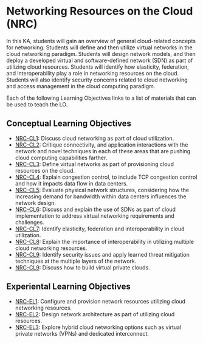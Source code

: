 # Networking Resources on the Cloud (NRC)
In this KA, students will gain an overview of general cloud-related
concepts for networking. Students will define and then utilize virtual networks in the cloud networking paradigm. Students will
design network models, and then deploy a developed virtual and
software-defined network (SDN) as part of utilizing cloud resources.
Students will identify how elasticity, federation, and interoperability play a role in networking resources on the cloud. Students will
also identify security concerns related to cloud networking and
access management in the cloud computing paradigm.

Each of the following Learning Objectives links to a list of materials that can be used to teach the LO.

## Conceptual Learning Objectives

* [NRC-CL1](LOs/NRC-CL1.md):  	Discuss cloud networking as part of cloud utilization.	 
* [NRC-CL2](LOs/NRC-CL2.md):  	Critique connectivity, and application interactions with the network and novel techniques in each of these areas that are pushing cloud computing capabilities farther.	 
* [NRC-CL3](LOs/NRC-CL3.md):  	Define virtual networks as part of provisioning cloud resources on the cloud.	 
* [NRC-CL4](LOs/NRC-CL4.md):  	Explain congestion control, to include TCP congestion control and how it impacts data flow in data centers.	 
* [NRC-CL5](LOs/NRC-CL5.md):  	Evaluate physical network structures, considering how the increasing demand for bandwidth within data centers influences the network design.	 
* [NRC-CL6](LOs/NRC-CL6.md):  	Discuss and explain the use of SDNs as part of cloud implementation to address virtual networking requirements and challenges.	 
* [NRC-CL7](LOs/NRC-CL7.md):  	Identify elasticity, federation and interoperability in cloud utilization.	 
* [NRC-CL8](LOs/NRC-CL8.md):  	Explain the importance of interoperability in utilizing multiple cloud networking resources.	 
* [NRC-CL9](LOs/NRC-CL9.md):  	Identify security issues and apply learned threat mitigation techniques at the multiple layers of the network.	 
* [NRC-CL9](LOs/NRC-CL9.md):  	Discuss how to build virtual private clouds.	 

## Experiental Learning Objectives

* [NRC-EL1](LOs/NRC-EL1.md):  	Configure and provision network resources utilizing cloud networking resources.	 
* [NRC-EL2](LOs/NRC-EL2.md):  	Design network architecture as part of utilizing cloud resources.	 
* [NRC-EL3](LOs/NRC-EL3.md):  	Explore hybrid cloud networking options such as virtual private networks (VPNs) and dedicated interconnect.	 
